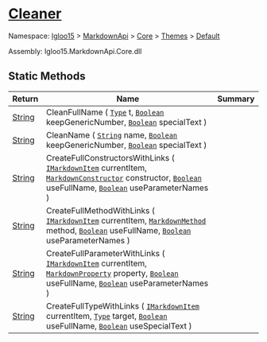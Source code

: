 # [Cleaner](./Cleaner.md)

Namespace: [Igloo15]() > [MarkdownApi]() > [Core](./../../README.md) > [Themes](./../README.md) > [Default](./README.md)

Assembly: Igloo15.MarkdownApi.Core.dll


## Static Methods

| Return | Name | Summary | 
| --- | --- | --- | 
| [String](https://docs.microsoft.com/en-us/dotnet/api/System.String) | CleanFullName ( [`Type`](https://docs.microsoft.com/en-us/dotnet/api/System.Type) t, [`Boolean`](https://docs.microsoft.com/en-us/dotnet/api/System.Boolean) keepGenericNumber, [`Boolean`](https://docs.microsoft.com/en-us/dotnet/api/System.Boolean) specialText ) |  | 
| [String](https://docs.microsoft.com/en-us/dotnet/api/System.String) | CleanName ( [`String`](https://docs.microsoft.com/en-us/dotnet/api/System.String) name, [`Boolean`](https://docs.microsoft.com/en-us/dotnet/api/System.Boolean) keepGenericNumber, [`Boolean`](https://docs.microsoft.com/en-us/dotnet/api/System.Boolean) specialText ) |  | 
| [String](https://docs.microsoft.com/en-us/dotnet/api/System.String) | CreateFullConstructorsWithLinks ( [`IMarkdownItem`](./../../Interfaces/IMarkdownItem.md) currentItem, [`MarkdownConstructor`](./../../MarkdownItems/TypeParts/MarkdownConstructor.md) constructor, [`Boolean`](https://docs.microsoft.com/en-us/dotnet/api/System.Boolean) useFullName, [`Boolean`](https://docs.microsoft.com/en-us/dotnet/api/System.Boolean) useParameterNames ) |  | 
| [String](https://docs.microsoft.com/en-us/dotnet/api/System.String) | CreateFullMethodWithLinks ( [`IMarkdownItem`](./../../Interfaces/IMarkdownItem.md) currentItem, [`MarkdownMethod`](./../../MarkdownItems/TypeParts/MarkdownMethod.md) method, [`Boolean`](https://docs.microsoft.com/en-us/dotnet/api/System.Boolean) useFullName, [`Boolean`](https://docs.microsoft.com/en-us/dotnet/api/System.Boolean) useParameterNames ) |  | 
| [String](https://docs.microsoft.com/en-us/dotnet/api/System.String) | CreateFullParameterWithLinks ( [`IMarkdownItem`](./../../Interfaces/IMarkdownItem.md) currentItem, [`MarkdownProperty`](./../../MarkdownItems/TypeParts/MarkdownProperty.md) property, [`Boolean`](https://docs.microsoft.com/en-us/dotnet/api/System.Boolean) useFullName, [`Boolean`](https://docs.microsoft.com/en-us/dotnet/api/System.Boolean) useParameterNames ) |  | 
| [String](https://docs.microsoft.com/en-us/dotnet/api/System.String) | CreateFullTypeWithLinks ( [`IMarkdownItem`](./../../Interfaces/IMarkdownItem.md) currentItem, [`Type`](https://docs.microsoft.com/en-us/dotnet/api/System.Type) target, [`Boolean`](https://docs.microsoft.com/en-us/dotnet/api/System.Boolean) useFullName, [`Boolean`](https://docs.microsoft.com/en-us/dotnet/api/System.Boolean) useSpecialText ) |  | 


